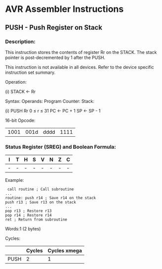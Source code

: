 AVR Assembler Instructions
==========================

PUSH - Push Register on Stack
-----------------------------

### <a href="" id="N17E78"></a> Description:

This instruction stores the contents of register Rr on the STACK. The stack pointer is post-decremented by 1 after the PUSH.

This instruction is not available in all devices. Refer to the device specific instruction set summary.

Operation:

(i) STACK ← Rr

Syntax: Operands: Program Counter: Stack:

(i) PUSH Rr 0 ≤ r ≤ 31 PC ← PC + 1 SP ← SP - 1

16-bit Opcode:

|      |      |      |      |
|------|------|------|------|
| 1001 | 001d | dddd | 1111 |

### <a href="" id="N17EAD"></a> Status Register (SREG) and Boolean Formula:

| I   | T   | H   | S   | V   | N   | Z   | C   |
|-----|-----|-----|-----|-----|-----|-----|-----|
| -   | -   | -   | -   | -   | -   | -   | -   |

Example:

``` programlisting
 call routine ; Call subroutine
...
routine: push r14 ; Save r14 on the stack
push r13 ; Save r13 on the stack
...
pop r13 ; Restore r13
pop r14 ; Restore r14
ret ; Return from subroutine
```

Words:1 (2 bytes)

Cycles:

|      | Cycles | Cycles xmega |
|------|--------|--------------|
| PUSH | 2      | 1            |

